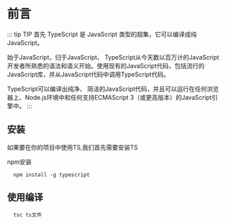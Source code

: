 
# 前言

::: tip TIP
  首先 TypeScript 是 JavaScript 类型的超集，它可以编译成纯JavaScript。

始于JavaScript，归于JavaScript、
TypeScript从今天数以百万计的JavaScript开发者所熟悉的语法和语义开始。使用现有的JavaScript代码，包括流行的JavaScript库，并从JavaScript代码中调用TypeScript代码。

TypeScript可以编译出纯净、 简洁的JavaScript代码，并且可以运行在任何浏览器上、Node.js环境中和任何支持ECMAScript 3（或更高版本）的JavaScript引擎中。
:::

## 安装
如果要在你的项目中使用TS,我们首先需要安装TS

npm安装
```
  npm install -g typescript

```

## 使用编译
```
  tsc ts文件

```

